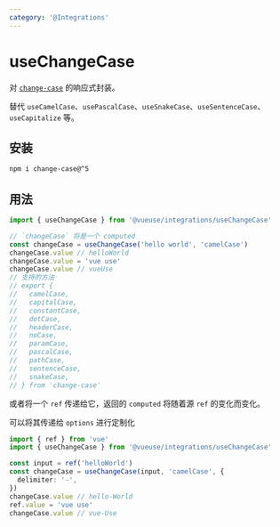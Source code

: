 ```yaml
---
category: '@Integrations'
---
```


# useChangeCase

对 [`change-case`](https://github.com/blakeembrey/change-case) 的响应式封装。

替代 `useCamelCase`、`usePascalCase`、`useSnakeCase`、`useSentenceCase`、`useCapitalize` 等。

## 安装

```bash
npm i change-case@^5
```

## 用法

```ts
import { useChangeCase } from '@vueuse/integrations/useChangeCase'

// `changeCase` 将是一个 computed
const changeCase = useChangeCase('hello world', 'camelCase')
changeCase.value // helloWorld
changeCase.value = 'vue use'
changeCase.value // vueUse
// 支持的方法
// export {
//   camelCase,
//   capitalCase,
//   constantCase,
//   dotCase,
//   headerCase,
//   noCase,
//   paramCase,
//   pascalCase,
//   pathCase,
//   sentenceCase,
//   snakeCase,
// } from 'change-case'
```

或者将一个 `ref` 传递给它，返回的 `computed` 将随着源 `ref` 的变化而变化。

可以将其传递给 `options` 进行定制化

```ts
import { ref } from 'vue'
import { useChangeCase } from '@vueuse/integrations/useChangeCase'

const input = ref('helloWorld')
const changeCase = useChangeCase(input, 'camelCase', {
  delimiter: '-',
})
changeCase.value // hello-World
ref.value = 'vue use'
changeCase.value // vue-Use
```
